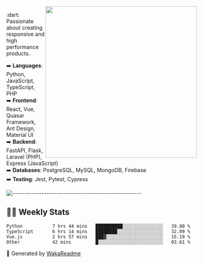 <img src="https://github-readme-stats.vercel.app/api?username=iguit0&show_icons=true&include_all_commits=true&count_private=true&theme=dracula" min-width="400px" max-width="400px" width="400px" align="right" />

<p align="left"> 
  :dart: Passionate about creating responsive and high performance products.
</p>

<p align="left">
  ➡️ <strong>Languages</strong>: Python, JavaScript, TypeScript, PHP<br>
  ➡️ <strong>Frontend</strong>: React, Vue, Quasar Framework, Ant Design, Material UI<br>
  ➡️ <strong>Backend</strong>: FastAPI, Flask, Laravel (PHP), Express (JavaScript)<br>
  ➡️ <strong>Databases</strong>: PostgreSQL, MySQL, MongoDB, Firebase<br>
  ➡️ <strong>Testing</strong>: Jest, Pytest, Cypress<br>
</p>

![-----------------------------------------------------](https://raw.githubusercontent.com/andreasbm/readme/master/assets/lines/vintage.png)

## :man_technologist: Weekly Stats
<!--START_SECTION:waka-->

```text
Python           7 hrs 44 mins   ██████████░░░░░░░░░░░░░░░   39.80 %
TypeScript       6 hrs 14 mins   ████████░░░░░░░░░░░░░░░░░   32.09 %
Vue.js           2 hrs 57 mins   ███▓░░░░░░░░░░░░░░░░░░░░░   15.19 %
Other            42 mins         █░░░░░░░░░░░░░░░░░░░░░░░░   03.61 %
```

<!--END_SECTION:waka-->

🚀 Generated by [WakaReadme](https://github.com/athul/waka-readme)
